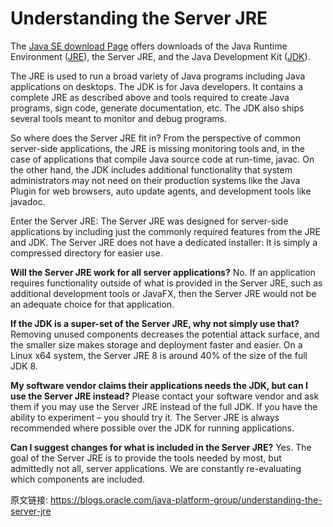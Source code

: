 # Understanding the Server JRE



The [Java SE download Page](http://www.oracle.com/technetwork/java/javase/downloads/index.html) offers downloads of the Java Runtime Environment ([JRE](http://www.oracle.com/technetwork/java/glossary-135216.html#jre)), the Server JRE, and the Java Development Kit ([JDK](http://www.oracle.com/technetwork/java/glossary-135216.html#jdk)).

The JRE is used to run a broad variety of Java programs including Java applications on desktops.  The JDK is for Java developers. It contains a complete JRE as described above and tools required to create Java programs, sign code, generate documentation, etc. The JDK also ships several tools meant to monitor and debug programs.

So where does the Server JRE fit in?  From the perspective of common server-side applications, the JRE is missing monitoring tools and, in the case of applications that compile Java source code at run-time, javac. On the other hand, the JDK includes additional functionality that system administrators may not need on their production systems like the Java Plugin for web browsers, auto update agents, and development tools like javadoc.

Enter the Server JRE: The Server JRE was designed for server-side applications by including just the commonly required features from the JRE and JDK. The Server JRE does not have a dedicated installer: It is simply a compressed directory for easier use.

**Will the Server JRE work for all server applications?**
No. If an application requires functionality outside of what is provided in the Server JRE, such as additional development tools or JavaFX, then the Server JRE would not be an adequate choice for that application.

**If the JDK is a super-set of the Server JRE, why not simply use that?**
Removing unused components decreases the potential attack surface, and the smaller size makes storage and deployment faster and easier.  On a Linux x64 system, the Server JRE 8 is around 40% of the size of the full JDK 8.

**My software vendor claims their applications needs the JDK, but can I use the Server JRE instead?**
Please contact your software vendor and ask them if you may use the Server JRE instead of the full JDK.  If you have the ability to experiment – you should try it.  The Server JRE is always recommended where possible over the JDK for running applications.

**Can I suggest changes for what is included in the Server JRE?**
Yes. The goal of the Server JRE is to provide the tools needed by most, but admittedly not all, server applications. We are constantly re-evaluating which components are included.



原文链接: <https://blogs.oracle.com/java-platform-group/understanding-the-server-jre>

